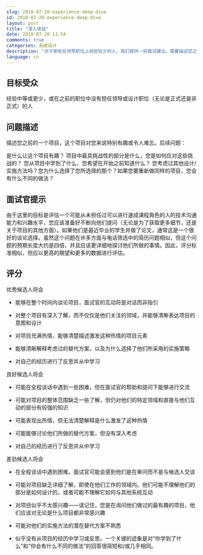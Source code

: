```yaml
---
slug: 2018-07-20-experience-deep-dive
id: 2018-07-20-experience-deep-dive
layout: post
title: "深入体验"
date: 2018-07-20 11:54
comments: true
categories: 系统设计
description: "对于那些在领导职位上经验较少的人，我们提供一些面试建议。需要描述您之前的项目，包括挑战或改进。同时，记得展示您的沟通技巧。"
language: cn
---
```


## 目标受众

经验中等或更少，或在之前的职位中没有担任领导或设计职位（无论是正式还是非正式）的人



## 问题描述

描述您之前的一个项目，这个项目对您来说特别有趣或令人难忘。后续问题：

是什么让这个项目有趣？
项目中最具挑战性的部分是什么，您是如何应对这些挑战的？
您从项目中学到了什么，您希望在开始之前知道什么？
您考虑过其他设计/实施方法吗？您为什么选择了您所选择的那个？如果您要重新做同样的项目，您会有什么不同的做法？



## 面试官提示

由于这里的目标是评估一个可能从未担任过可以进行速成课程角色的人的技术沟通能力和兴趣水平，您应该准备好不断向他们提问（无论是为了获取更多细节，还是关于项目的其他方面）。如果他们是最近毕业的学生并做了论文，通常这是一个很好的谈论选择。虽然这个问题在许多方面与电话筛选中的简历问题相似，但这个问题的预期长度大约是四倍，并且应该更详细地探讨他们所做的事情。因此，评分标准相似，但应以更高的期望和更多的数据进行评估。



## 评分

优秀候选人将会

- 能够在整个时间内谈论项目，面试官的互动将是对话而非指引
- 对整个项目有深入了解，而不仅仅是他们关注的领域，并能够清晰表达项目的意图和设计


- 对项目充满热情，能够清楚描述激发这种热情的项目元素
- 能够清晰解释考虑过的替代方案，以及为什么选择了他们所采用的实施策略
- 对自己的经历进行了反思并从中学习



良好候选人将会

- 可能在全程谈话中遇到一些困难，但在面试官的帮助和提问下能够进行交流
- 可能对项目的整体范围缺乏一些了解，但仍对他们的特定领域和直接与他们互动的部分有较强的知识
- 可能表现出热情，但无法清楚解释是什么激发了这种热情


- 可能能够讨论他们所做的替代方案，但没有深入考虑
- 对自己的经历进行了反思并从中学习



差劲候选人将会

- 在全程谈话中遇到困难。面试官可能会感到他们是在审问而不是与候选人交谈
- 可能对项目缺乏详细了解，即使在他们工作的领域内。他们可能不理解他们的部分是如何设计的，或者可能不理解它如何与其他系统互动
- 对项目似乎不太感兴趣——请记住，您是在询问他们做过的最有趣的项目，他们应该对无论是什么项目都非常感兴趣


- 可能对他们的实施方法的潜在替代方案不熟悉
- 似乎没有从项目的经历中学习或反思。一个关键的迹象是对“你学到了什么”和“你会有什么不同的做法”的回答很简短和/或几乎相同。